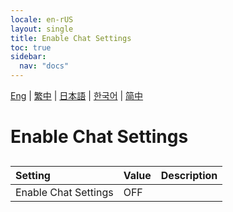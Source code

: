```yaml
---
locale: en-rUS
layout: single
title: Enable Chat Settings
toc: true
sidebar:
  nav: "docs"
---
```

[Eng](/dancexr/menu/2025.4/chat/enabled) | [繁中](/tw/dancexr/menu/2025.4/chat/enabled) | [日本語](/jp/dancexr/menu/2025.4/chat/enabled) | [한국어](/kr/dancexr/menu/2025.4/chat/enabled) | [简中](/zh/dancexr/menu/2025.4/chat/enabled)

# Enable Chat Settings

## 

| Setting | Value | Description |
| :--- | --- | :--- |
| Enable Chat Settings | OFF | 
